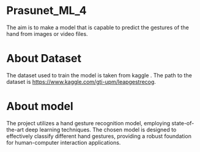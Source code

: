 # Prasunet_ML_4
The aim is to make a model that is capable to predict the gestures of the hand from  images or video files. 
# About Dataset
The dataset used to train the model is taken from kaggle . The path to the dataset is https://www.kaggle.com/gti-upm/leapgestrecog.
# About model
The project utilizes a hand gesture recognition model, employing state-of-the-art deep learning techniques. The chosen model is designed to effectively classify different hand gestures, providing a robust foundation for human-computer interaction applications.
